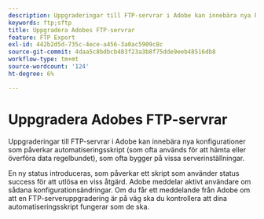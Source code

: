 ```yaml
---
description: Uppgraderingar till FTP-servrar i Adobe kan innebära nya konfigurationer som påverkar automatiseringsskript (som ofta används för att hämta eller överföra data regelbundet), som ofta bygger på vissa serverinställningar.
keywords: ftp;sftp
title: Uppgradera Adobes FTP-servrar
feature: FTP Export
exl-id: 442b2d5d-735c-4ece-a456-3a0ac5909c8c
source-git-commit: 4daa5c8bdbcb483f23a3b8f75dde9eeb48516db8
workflow-type: tm+mt
source-wordcount: '124'
ht-degree: 6%

---
```


# Uppgradera Adobes FTP-servrar

Uppgraderingar till FTP-servrar i Adobe kan innebära nya konfigurationer som påverkar automatiseringsskript (som ofta används för att hämta eller överföra data regelbundet), som ofta bygger på vissa serverinställningar.

En ny status introduceras, som påverkar ett skript som använder status success för att utlösa en viss åtgärd. Adobe meddelar aktivt användare om sådana konfigurationsändringar. Om du får ett meddelande från Adobe om att en FTP-serveruppgradering är på väg ska du kontrollera att dina automatiseringsskript fungerar som de ska.
